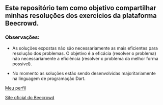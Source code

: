 ## Este repositório tem como objetivo compartilhar minhas resoluções dos exercícios da plataforma Beecrowd.


### Observações:

- As soluções expostas não são necessariamente as mais eficientes para resolução dos problemas. O objetivo é a eficácia (resolver o problema) não necessariamente a eficiência (resolver o problema da melhor forma possível).

- No momento as soluções estão sendo desenvolvidas majoritariamente na linguagem de programação Dart.
  

[Meu perfil](https://judge.beecrowd.com/pt/profile/450406)

[Site oficial do Beecrowd](https://judge.beecrowd.com/)